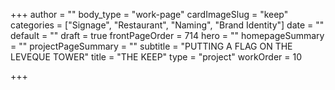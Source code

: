 +++
author = ""
body_type = "work-page"
cardImageSlug = "keep"
categories = ["Signage", "Restaurant", "Naming", "Brand Identity"]
date = ""
default = ""
draft = true
frontPageOrder = 714
hero = ""
homepageSummary = ""
projectPageSummary = ""
subtitle = "PUTTING A FLAG ON THE LEVEQUE TOWER"
title = "THE KEEP"
type = "project"
workOrder = 10

+++
